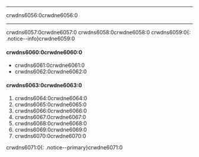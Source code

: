 * * *

crwdns6056:0crwdne6056:0

* * *

crwdns6057:0crwdne6057:0 crwdns6058:0crwdne6058:0 crwdns6059:0{: .notice--info}crwdne6059:0

#### crwdns6060:0crwdne6060:0

* crwdns6061:0crwdne6061:0
* crwdns6062:0crwdne6062:0

#### crwdns6063:0crwdne6063:0

  1. crwdns6064:0crwdne6064:0
  2. crwdns6065:0crwdne6065:0
  3. crwdns6066:0crwdne6066:0
  4. crwdns6067:0crwdne6067:0
  5. crwdns6068:0crwdne6068:0
  6. crwdns6069:0crwdne6069:0
  7. crwdns6070:0crwdne6070:0

crwdns6071:0{: .notice--primary}crwdne6071:0